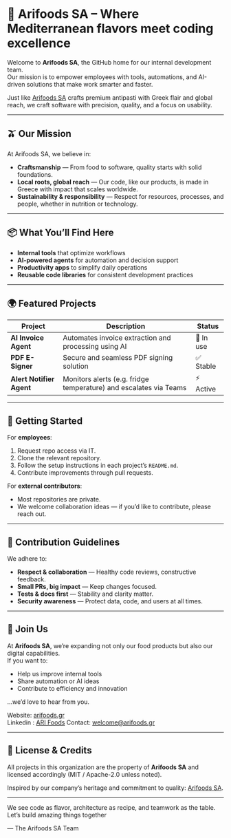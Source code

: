 # 🌿 Arifoods SA – Where Mediterranean flavors meet coding excellence

Welcome to **Arifoods SA**, the GitHub home for our internal development team.  
Our mission is to empower employees with tools, automations, and AI-driven solutions that make work smarter and faster.  

Just like [Arifoods SA](https://arifoods.gr) crafts premium antipasti with Greek flair and global reach, we craft software with precision, quality, and a focus on usability.

---

## 🫒 Our Mission

At Arifoods SA, we believe in:

- **Craftsmanship** — From food to software, quality starts with solid foundations.  
- **Local roots, global reach** — Our code, like our products, is made in Greece with impact that scales worldwide.  
- **Sustainability & responsibility** — Respect for resources, processes, and people, whether in nutrition or technology.  

---

## 📦 What You’ll Find Here

- **Internal tools** that optimize workflows  
- **AI-powered agents** for automation and decision support  
- **Productivity apps** to simplify daily operations  
- **Reusable code libraries** for consistent development practices  

---

## 🌍 Featured Projects

| Project | Description | Status |
|---------|-------------|--------|
| **AI Invoice Agent** | Automates invoice extraction and processing using AI | 🚀 In use |
| **PDF E-Signer** | Secure and seamless PDF signing solution | ✅ Stable |
| **Alert Notifier Agent** | Monitors alerts (e.g. fridge temperature) and escalates via Teams | ⚡ Active |

---

## 🚀 Getting Started

For **employees**:  
1. Request repo access via IT.  
2. Clone the relevant repository.  
3. Follow the setup instructions in each project’s `README.md`.  
4. Contribute improvements through pull requests.  

For **external contributors**:  
- Most repositories are private.  
- We welcome collaboration ideas — if you’d like to contribute, please reach out.  

---

## 🧩 Contribution Guidelines

We adhere to:

- **Respect & collaboration** — Healthy code reviews, constructive feedback.  
- **Small PRs, big impact** — Keep changes focused.  
- **Tests & docs first** — Stability and clarity matter.  
- **Security awareness** — Protect data, code, and users at all times.  

---

## 🤝 Join Us

At **Arifoods SA**, we’re expanding not only our food products but also our digital capabilities.  
If you want to:

- Help us improve internal tools  
- Share automation or AI ideas  
- Contribute to efficiency and innovation  

…we’d love to hear from you.  

Website: [arifoods.gr](https://arifoods.gr)  
Linkedin : [ARI Foods](https://www.linkedin.com/company/arifoodsgr/posts/?feedView=all)
Contact: welcome@arifoods.gr

---

## 📜 License & Credits

All projects in this organization are the property of **Arifoods SA** and licensed accordingly (MIT / Apache-2.0 unless noted).  

Inspired by our company’s heritage and commitment to quality: [Arifoods SA](https://arifoods.gr).  

---

We see code as flavor, architecture as recipe, and teamwork as the table.  
Let’s build amazing things together 

— The Arifoods SA Team  
